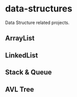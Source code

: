 # data-structures
Data Structure related projects.

## ArrayList
## LinkedList
## Stack & Queue
## AVL Tree
